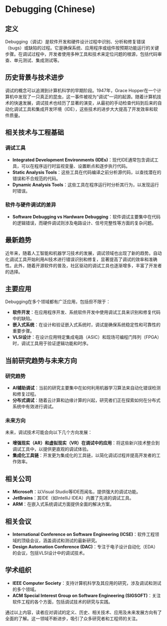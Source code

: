 # Debugging (Chinese)

## 定义

Debugging（调试）是软件开发和硬件设计过程中识别、分析和修复错误（bugs）或缺陷的过程。它是确保系统、应用程序或组件按预期功能运行的关键步骤。在调试过程中，开发者使用多种工具和技术来定位问题的根源，包括代码审查、单元测试、集成测试等。

## 历史背景与技术进步

调试的概念可以追溯到计算机科学的早期阶段。1947年，Grace Hopper在一个计算机中发现了一只真正的昆虫，这一事件被视为“调试”一词的起源。随着计算机技术的快速发展，调试技术也经历了显著的演变，从最初的手动检查代码到后来的自动化调试工具和集成开发环境（IDE），这些技术的进步大大提高了开发效率和软件质量。

## 相关技术与工程基础

### 调试工具

- **Integrated Development Environments (IDEs)**：现代IDE通常包含调试工具，可以在程序运行时监视变量、设置断点和逐步执行代码。
- **Static Analysis Tools**：这些工具在代码编译之前分析源代码，以查找潜在的错误和不合规范的代码。
- **Dynamic Analysis Tools**：这些工具在程序运行时分析其行为，以发现运行时错误。
  
### 软件与硬件调试的差异

- **Software Debugging vs Hardware Debugging**：软件调试主要集中在代码的逻辑错误，而硬件调试则涉及电路设计、信号完整性等方面的复杂问题。

## 最新趋势

近年来，随着人工智能和机器学习技术的发展，调试领域也出现了新的趋势。自动化调试工具开始利用AI技术进行错误识别和修复，显著提高了调试的效率和准确性。此外，随着开源软件的普及，社区驱动的调试工具也逐渐增多，丰富了开发者的选择。

## 主要应用

Debugging在多个领域都有广泛应用，包括但不限于：

- **软件开发**：在应用程序开发、系统软件开发中使用调试工具来识别和修复代码中的缺陷。
- **嵌入式系统**：在设计和验证嵌入式系统时，调试是确保系统稳定性和可靠性的重要步骤。
- **VLSI设计**：在设计应用特定集成电路（ASIC）和现场可编程门阵列（FPGA）时，调试工具用于验证逻辑功能和时序。

## 当前研究趋势与未来方向

### 研究趋势

- **AI辅助调试**：当前的研究主要集中在如何利用机器学习算法来自动化错误检测和修复过程。
- **分布式调试**：随着云计算和边缘计算的兴起，研究者们正在探索如何在分布式系统中有效进行调试。

### 未来方向

未来，调试技术可能会向以下几个方向发展：

- **增强现实（AR）和虚拟现实（VR）在调试中的应用**：将这些新兴技术整合到调试工具中，以提供更直观的调试体验。
- **集成化工具链**：开发更为集成化的工具链，以简化调试过程并提高开发者的工作效率。

## 相关公司

- **Microsoft**：以Visual Studio等IDE而闻名，提供强大的调试功能。
- **JetBrains**：其IDE（如IntelliJ IDEA）内置了先进的调试工具。
- **ARM**：在嵌入式系统调试方面提供全面的解决方案。

## 相关会议

- **International Conference on Software Engineering (ICSE)**：软件工程领域的顶级会议，涵盖调试和测试的最新研究。
- **Design Automation Conference (DAC)**：专注于电子设计自动化（EDA）的会议，包括VLSI设计中的调试技术。

## 学术组织

- **IEEE Computer Society**：支持计算机科学及其应用的研究，涉及调试和测试的多个领域。
- **ACM Special Interest Group on Software Engineering (SIGSOFT)**：关注软件工程的各个方面，包括调试技术的研究与实践。

通过以上内容，读者应对调试的定义、历史、相关技术、应用及未来发展方向有了全面的了解。这一领域不断进步，吸引了众多研究者和工程师的关注。